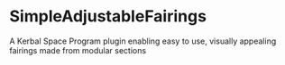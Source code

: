 # SimpleAdjustableFairings
A  Kerbal Space Program plugin enabling easy to use, visually appealing fairings made from modular sections
